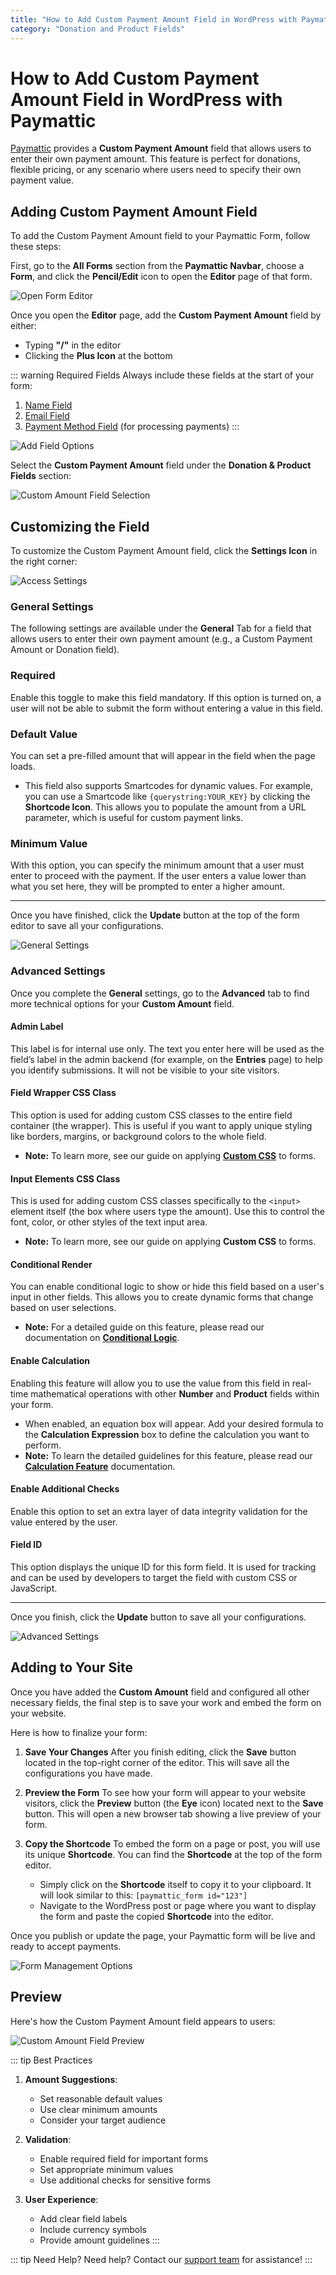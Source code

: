 ```yaml
---
title: "How to Add Custom Payment Amount Field in WordPress with Paymattic?"
category: "Donation and Product Fields"
---
```


# How to Add Custom Payment Amount Field in WordPress with Paymattic

[Paymattic](https://paymattic.com/) provides a **Custom Payment Amount** field that allows users to enter their own payment amount. This feature is perfect for donations, flexible pricing, or any scenario where users need to specify their own payment value.


## Adding Custom Payment Amount Field

To add the Custom Payment Amount field to your Paymattic Form, follow these steps:

First, go to the **All Forms** section from the **Paymattic Navbar**, choose a **Form**, and click the **Pencil/Edit** icon to open the **Editor** page of that form.


![Open Form Editor](/images/donation-and-product-fields/how-to-add-user-defined-amount-field-in-wordpress-with-paymattic/1.-Open-desired-form-3-scaled.webp)

Once you open the **Editor** page, add the **Custom Payment Amount** field by either:
- Typing **"/"** in the editor
- Clicking the **Plus Icon** at the bottom

::: warning Required Fields
Always include these fields at the start of your form:
1. [Name Field](/general-input-fields/how-to-use-general-form-input-fields-in-wordpress-with-paymattic#_1-name-field)
2. [Email Field](/general-input-fields/how-to-use-general-form-input-fields-in-wordpress-with-paymattic#_2-email-field)
3. [Payment Method Field](/general-input-fields/how-to-use-the-payment-method-fields-section) (for processing payments)
:::

![Add Field Options](/images/donation-and-product-fields/how-to-add-user-defined-amount-field-in-wordpress-with-paymattic/2.-Type-or-click-icon-3.webp)

Select the **Custom Payment Amount** field under the **Donation & Product Fields** section:

![Custom Amount Field Selection](/images/donation-and-product-fields/how-to-add-user-defined-amount-field-in-wordpress-with-paymattic/3.-Custom-Amount-field.webp)

## Customizing the Field

To customize the Custom Payment Amount field, click the **Settings Icon** in the right corner:

![Access Settings](/images/donation-and-product-fields/how-to-add-user-defined-amount-field-in-wordpress-with-paymattic/4.-Settings-Icon-3.webp)

### General Settings

The following settings are available under the **General** Tab for a field that allows users to enter their own payment amount (e.g., a Custom Payment Amount or Donation field).


### Required
Enable this toggle to make this field mandatory. If this option is turned on, a user will not be able to submit the form without entering a value in this field.

### Default Value
You can set a pre-filled amount that will appear in the field when the page loads. 
* This field also supports Smartcodes for dynamic values. For example, you can use a Smartcode like ``{querystring:YOUR_KEY}`` by clicking the **Shortcode Icon**. This allows you to populate the amount from a URL parameter, which is useful for custom payment links.

### Minimum Value
With this option, you can specify the minimum amount that a user must enter to proceed with the payment. If the user enters a value lower than what you set here, they will be prompted to enter a higher amount.

---

Once you have finished, click the **Update** button at the top of the form editor to save all your configurations.

![General Settings](/images/donation-and-product-fields/how-to-add-user-defined-amount-field-in-wordpress-with-paymattic/5.-General-Settings-1.webp)

### Advanced Settings

Once you complete the **General** settings, go to the **Advanced** tab to find more technical options for your **Custom Amount** field.

#### Admin Label
This label is for internal use only. The text you enter here will be used as the field’s label in the admin backend (for example, on the **Entries** page) to help you identify submissions. It will not be visible to your site visitors.

#### Field Wrapper CSS Class
This option is used for adding custom CSS classes to the entire field container (the wrapper). This is useful if you want to apply unique styling like borders, margins, or background colors to the whole field.

* **Note:** To learn more, see our guide on applying [**Custom CSS**](/form-settings/how-to-create-custom-css-js-in-wordpress-with-paymattic) to forms.

#### Input Elements CSS Class
This is used for adding custom CSS classes specifically to the `<input>` element itself (the box where users type the amount). Use this to control the font, color, or other styles of the text input area.

* **Note:** To learn more, see our guide on applying **Custom CSS** to forms.

#### Conditional Render
You can enable conditional logic to show or hide this field based on a user's input in other fields. This allows you to create dynamic forms that change based on user selections.

* **Note:** For a detailed guide on this feature, please read our documentation on [**Conditional Logic**](/form-editor/how-to-use-conditional-logic-in-form-fields-with-paymattic).

#### Enable Calculation
Enabling this feature will allow you to use the value from this field in real-time mathematical operations with other **Number** and **Product** fields within your form.
* When enabled, an equation box will appear. Add your desired formula to the **Calculation Expression** box to define the calculation you want to perform.
* **Note:** To learn the detailed guidelines for this feature, please read our [**Calculation Feature**](/donation-and-product-fields/dynamic-payment-item-field#calculations) documentation.

#### Enable Additional Checks
Enable this option to set an extra layer of data integrity validation for the value entered by the user.

#### Field ID
This option displays the unique ID for this form field. It is used for tracking and can be used by developers to target the field with custom CSS or JavaScript.

---

Once you finish, click the **Update** button to save all your configurations.


![Advanced Settings](/images/donation-and-product-fields/how-to-add-user-defined-amount-field-in-wordpress-with-paymattic/6.-Advanced-Settings-2.webp)

## Adding to Your Site

Once you have added the **Custom Amount** field and configured all other necessary fields, the final step is to save your work and embed the form on your website.

Here is how to finalize your form:

1.  **Save Your Changes**
    After you finish editing, click the **Save** button located in the top-right corner of the editor. This will save all the configurations you have made.

2.  **Preview the Form**
    To see how your form will appear to your website visitors, click the **Preview** button (the **Eye** icon) located next to the **Save** button. This will open a new browser tab showing a live preview of your form.

3.  **Copy the Shortcode**
    To embed the form on a page or post, you will use its unique **Shortcode**. You can find the **Shortcode** at the top of the form editor.
    * Simply click on the **Shortcode** itself to copy it to your clipboard. It will look similar to this: `[paymattic_form id="123"]`
    * Navigate to the WordPress post or page where you want to display the form and paste the copied **Shortcode** into the editor.

Once you publish or update the page, your Paymattic form will be live and ready to accept payments.

![Form Management Options](/images/donation-and-product-fields/how-to-add-user-defined-amount-field-in-wordpress-with-paymattic/7.-save.-preview-and-shortcode-buttons.webp)

## Preview

Here's how the Custom Payment Amount field appears to users:

![Custom Amount Field Preview](/images/donation-and-product-fields/how-to-add-user-defined-amount-field-in-wordpress-with-paymattic/8.-Preview-of-Custom-amount-field.webp)

::: tip Best Practices
1. **Amount Suggestions**:
   - Set reasonable default values
   - Use clear minimum amounts
   - Consider your target audience

2. **Validation**:
   - Enable required field for important forms
   - Set appropriate minimum values
   - Use additional checks for sensitive forms

3. **User Experience**:
   - Add clear field labels
   - Include currency symbols
   - Provide amount guidelines
:::

::: tip Need Help?
Need help? Contact our [support team](https://wpmanageninja.com/support-tickets/) for assistance!
:::
